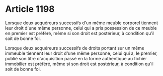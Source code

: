 # Article 1198

<p>Lorsque deux acquéreurs successifs d'un même meuble corporel tiennent leur droit d'une même personne, celui qui a pris possession de ce meuble en premier est préféré, même si son droit est postérieur, à condition qu'il soit de bonne foi. </p><p> Lorsque deux acquéreurs successifs de droits portant sur un même immeuble tiennent leur droit d'une même personne, celui qui a, le premier, publié son titre d'acquisition passé en la forme authentique au fichier immobilier est préféré, même si son droit est postérieur, à condition qu'il soit de bonne foi.</p>